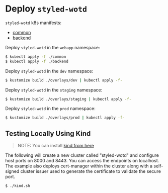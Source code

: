 # Deploy `styled-wotd`

`styled-wotd` k8s manifests:

- [common](common)
- [backend](backend)

Deploy `styled-wotd` in the `webapp` namespace:

```bash
$ kubectl apply -f ./common
$ kubectl apply -f ./backend
```

Deploy `styled-wotd` in the `dev` namespace:

```bash
$ kustomize build ./overlays/dev | kubectl apply -f-
```

Deploy `styled-wotd` in the `staging` namespace:

```bash
$ kustomize build ./overlays/staging | kubectl apply -f-
```

Deploy `styled-wotd` in the `prod` namespace:

```bash
$ kustomize build ./overlays/prod | kubectl apply -f-
```

## Testing Locally Using Kind

> NOTE: You can install [kind from here](https://kind.sigs.k8s.io/docs/user/quick-start/#installation)

The following will create a new cluster called "styled-wotd" and configure host ports on 8000 and 8443. You can access the endpoints on localhost. The example also
deploys cert-manager within the cluster along with a self-signed cluster issuer used to generate the certificate to validate the secure port.

```bash
$ ./kind.sh
```
